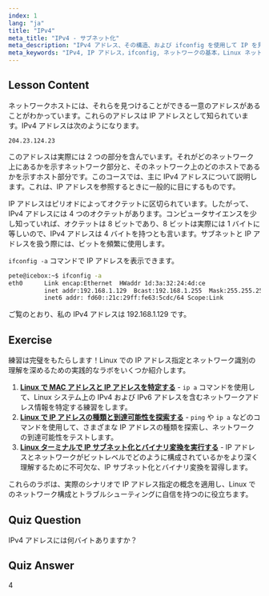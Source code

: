 ```yaml
---
index: 1
lang: "ja"
title: "IPv4"
meta_title: "IPv4 - サブネット化"
meta_description: "IPv4 アドレス、その構造、および ifconfig を使用して IP を見つける方法について学びます。Linux 初心者向けのネットワークの基本を理解します。"
meta_keywords: "IPv4, IP アドレス，ifconfig, ネットワークの基本，Linux ネットワーキング，初心者，チュートリアル，ガイド"
---
```


## Lesson Content

ネットワークホストには、それらを見つけることができる一意のアドレスがあることがわかっています。これらのアドレスは IP アドレスとして知られています。IPv4 アドレスは次のようになります。

```
204.23.124.23
```

このアドレスは実際には 2 つの部分を含んでいます。それがどのネットワーク上にあるかを示すネットワーク部分と、そのネットワーク上のどのホストであるかを示すホスト部分です。このコースでは、主に IPv4 アドレスについて説明します。これは、IP アドレスを参照するときに一般的に目にするものです。

IP アドレスはピリオドによってオクテットに区切られています。したがって、IPv4 アドレスには 4 つのオクテットがあります。コンピュータサイエンスを少し知っていれば、オクテットは 8 ビットであり、8 ビットは実際には 1 バイトに等しいので、IPv4 アドレスは 4 バイトを持つとも言います。サブネットと IP アドレスを扱う際には、ビットを頻繁に使用します。

`ifconfig -a` コマンドで IP アドレスを表示できます。

```bash
pete@icebox:~$ ifconfig -a
eth0      Link encap:Ethernet  HWaddr 1d:3a:32:24:4d:ce
          inet addr:192.168.1.129  Bcast:192.168.1.255  Mask:255.255.255.0
          inet6 addr: fd60::21c:29ff:fe63:5cdc/64 Scope:Link
```

ご覧のとおり、私の IPv4 アドレスは 192.168.1.129 です。

## Exercise

練習は完璧をもたらします！Linux での IP アドレス指定とネットワーク識別の理解を深めるための実践的なラボをいくつか紹介します。

1. **[Linux で MAC アドレスと IP アドレスを特定する](https://labex.io/ja/labs/linux-identify-mac-and-ip-addresses-in-linux-592731)** - `ip a` コマンドを使用して、Linux システム上の IPv4 および IPv6 アドレスを含むネットワークアドレス情報を特定する練習をします。
2. **[Linux で IP アドレスの種類と到達可能性を探索する](https://labex.io/ja/labs/linux-explore-ip-address-types-and-reachability-in-linux-592780)** - `ping` や `ip a` などのコマンドを使用して、さまざまな IP アドレスの種類を探索し、ネットワークの到達可能性をテストします。
3. **[Linux ターミナルで IP サブネット化とバイナリ変換を実行する](https://labex.io/ja/labs/linux-perform-ip-subnetting-and-binary-conversion-in-the-linux-terminal-592782)** - IP アドレスとネットワークがビットレベルでどのように構成されているかをより深く理解するために不可欠な、IP サブネット化とバイナリ変換を習得します。

これらのラボは、実際のシナリオで IP アドレス指定の概念を適用し、Linux でのネットワーク構成とトラブルシューティングに自信を持つのに役立ちます。

## Quiz Question

IPv4 アドレスには何バイトありますか？

## Quiz Answer

4
